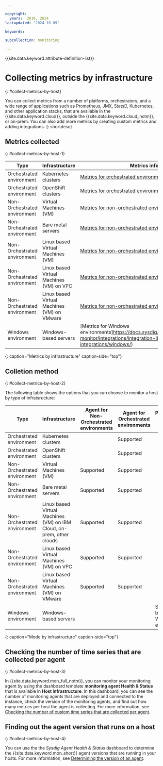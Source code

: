 ```yaml
---

copyright:
  years:  2018, 2024
lastupdated: "2024-10-09"

keywords:

subcollection: monitoring

---
```


{{site.data.keyword.attribute-definition-list}}


# Collecting metrics by infrastructure
{: #collect-metrics-by-host}

You can collect metrics from a number of platforms, orchestrators, and a wide range of applications such as Prometheus, JMX, StatsD, Kubernetes, and other application stacks, that are available in the {{site.data.keyword.cloud}}, outside the {{site.data.keyword.cloud_notm}}, or on-prem. You can also add more metrics by creating custom metrics and adding integrations.
{: shortdesc}

## Metrics collected
{: #collect-metrics-by-host-1}


| Type                         | Infrastructure       | Metrics info |
|------------------------------|----------------------|------------------|
| Orchestrated environment     | Kubernetes clusters  | [Metrics for orchestrated environments](https://docs.sysdig.com/en/docs/sysdig-monitor/using-monitor/metrics/metrics-library/prometheus-format/) |
| Orchestrated environment     | OpenShift clusters   | [Metrics for orchestrated environments](https://docs.sysdig.com/en/docs/sysdig-monitor/using-monitor/metrics/metrics-library/prometheus-format/) |
| Non-Orchestrated environment | Virtual Machines (VM)  | [Metrics for non-orchestrated environments](https://docs.sysdig.com/en/docs/sysdig-monitor/using-monitor/metrics/metrics-library/prometheus-format/) |
| Non-Orchestrated environment | Bare metal servers | [Metrics for non-orchestrated environments](https://docs.sysdig.com/en/docs/sysdig-monitor/using-monitor/metrics/metrics-library/prometheus-format/) |
| Non-Orchestrated environment | Linux based Virtual Machines (VM) | [Metrics for non-orchestrated environments](https://docs.sysdig.com/en/docs/sysdig-monitor/using-monitor/metrics/metrics-library/prometheus-format/) |
| Non-Orchestrated environment | Linux based Virtual Machines (VM) on VPC | [Metrics for non-orchestrated environments](https://docs.sysdig.com/en/docs/sysdig-monitor/using-monitor/metrics/metrics-library/prometheus-format/) |
| Non-Orchestrated environment | Linux based Virtual Machines (VM) on VMware | [Metrics for non-orchestrated environments](https://docs.sysdig.com/en/docs/sysdig-monitor/using-monitor/metrics/metrics-library/prometheus-format/) |
| Windows environment          | Windows-based servers | [Metrics for Windows environments]https://docs.sysdig.com/en/docs/sysdig-monitor/integrations/integration-library/infrastructure-integrations/windows/) |
{: caption="Metrics by infrastructure" caption-side="top"}

## Colletion method
{: #collect-metrics-by-host-2}

The following table shows the options that you can choose to monitor a host by type of infratsructure:


| Type                         | Infrastructure       | Agent for Non-Orchestrated environments | Agent for Orchestrated environments | Prometheus remote write |
|------------------------------|----------------------|------------------|-----------------|------------------------|
| Orchestrated environment     | Kubernetes clusters  |  | Supported |
| Orchestrated environment     | OpenShift clusters   |  | Supported |
| Non-Orchestrated environment | Virtual Machines (VM)  | Supported | Supported |
| Non-Orchestrated environment | Bare metal servers | Supported | Supported |
| Non-Orchestrated environment | Linux based Virtual Machines (VM) on IBM Cloud, on-prem, other clouds | Supported | Supported |
| Non-Orchestrated environment | Linux based Virtual Machines (VM) on VPC | Supported | Supported |
| Non-Orchestrated environment | Linux based Virtual Machines (VM) on VMware | Supported | Supported |
| Windows environment          | Windows-based servers |  |  | Supported by using the Windows exporter |
{: caption="Mode by infrastructure" caption-side="top"}

## Checking the number of time series that are collected per agent
{: #collect-metrics-by-host-3}

In {{site.data.keyword.mon_full_notm}}, you can monitor your monitoring agent by using the dashboard template **monitoring agent Health & Status** that is available in **Host Infrastructure**. In this dashboard, you can see the number of monitoring agents that are deployed and connected to the instance, check the version of the monitoring agents, and find out how many metrics per host the agent is collecting. For more information, see [Checking the number of custom time series that are collected per agent](/docs/monitoring?topic=monitoring-agent_ts_limits).

## Finding out the agent version that runs on a host
{: #collect-metrics-by-host-4}

You can use the the *Sysdig Agent Health & Status* dashboard to determine the {{site.data.keyword.mon_short}} agent versions that are running in your hosts. For more information, see [Determining the version of an agent](/docs/monitoring?topic=monitoring-agent_version_host).
